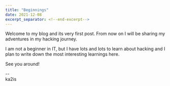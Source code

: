 ```yaml
---
title: "Beginnings"
date: 2021-12-08
excerpt_separator: <!--end-excerpt-->
---
```


Welcome to my blog and its very first post. From now on I will be sharing my adventures in my hacking journey.
<!--end-excerpt-->

I am not a beginner in IT, but I have lots and lots to learn about hacking and I plan to write down the most interesting learnings here.

See you around!

--  
ka2is
